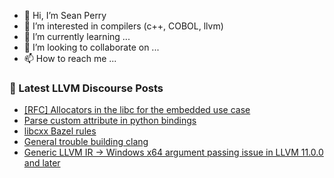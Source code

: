 - 👋 Hi, I’m Sean Perry
- 👀 I’m interested in compilers (c++, COBOL, llvm)
- 🌱 I’m currently learning ...
- 💞️ I’m looking to collaborate on ...
- 📫 How to reach me ...

<!---
s66perry/s66perry is a ✨ special ✨ repository because its `README.md` (this file) appears on your GitHub profile.
You can click the Preview link to take a look at your changes.
--->
### 📕 Latest LLVM Discourse Posts

<!-- DISCOURSE-LLVM:START -->
- [[RFC] Allocators in the libc for the embedded use case](https://discourse.llvm.org/t/rfc-allocators-in-the-libc-for-the-embedded-use-case/71284#post_9)
- [Parse custom attribute in python bindings](https://discourse.llvm.org/t/parse-custom-attribute-in-python-bindings/71410#post_3)
- [libcxx Bazel rules](https://discourse.llvm.org/t/libcxx-bazel-rules/59339#post_3)
- [General trouble building clang](https://discourse.llvm.org/t/general-trouble-building-clang/71329#post_11)
- [Generic LLVM IR -&gt; Windows x64 argument passing issue in LLVM 11.0.0 and later](https://discourse.llvm.org/t/generic-llvm-ir-windows-x64-argument-passing-issue-in-llvm-11-0-0-and-later/71350#post_8)
<!-- DISCOURSE-LLVM:END -->
